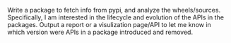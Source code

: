 Write a package to fetch info from pypi, and analyze the wheels/sources. Specifically, I am interested in the lifecycle and evolution of the APIs in the packages. Output a report or a visulization page/API to let me know in which version were APIs in a package introduced and removed.